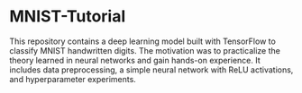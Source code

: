 # MNIST-Tutorial
This repository contains a deep learning model built with TensorFlow to classify MNIST handwritten digits. The motivation was to practicalize the theory learned in neural networks and gain hands-on experience. It includes data preprocessing, a simple neural network with ReLU activations, and hyperparameter experiments.
